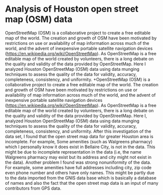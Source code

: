 # Analysis of Houston open street map (OSM) data

OpenStreetMap (OSM) is a collaborative project to create a free editable map of the world. The creation and growth of OSM have been motivated by restrictions on use or availability of map information across much of the world, and the advent of inexpensive portable satellite navigation devices (https://en.wikipedia.org/wiki/OpenStreetMap). As OpenStreetMap is a free editable map of the world created by volunteers, there is a long debate on the quality and validity of the data provided by OpenStreetMap. Here I analyzed Houston OpenStreetMap (OSM) data using data munging techniques to assess the quality of the data for validity, accuracy, completeness, consistency, and uniformity.
 +OpenStreetMap (OSM) is a collaborative project to create a free editable map of the world. The creation and growth of OSM have been motivated by restrictions on use or availability of map information across much of the world, and the advent of inexpensive portable satellite navigation devices (https://en.wikipedia.org/wiki/OpenStreetMap). As OpenStreetMap is a free editable map of the world created by volunteers, there is a long debate on the quality and validity of the data provided by OpenStreetMap. Here I, analyzed Houston OpenStreetMap (OSM) data using data munging techniques to assess the quality of the data for validity, accuracy, completeness, consistency, and uniformity. After this investigation of the data set, I found that the open street map data for greater Houston area is incomplete. For example, Some amenities (such as Walgreens pharmacy) which I personally know it does exist in Bellaire City, is not in the data. This might be due to incomplete representation in the data (i.e, the name Walgreens pharmacy may exist but its address and city might not exist in the data). Another problem I found was strong nonuniformity of the data. For example, some amenities have full addresses including city, zip code even phone number and others have only names. This might be partly due to the data imported from the GNIS data base which is basically a database of names and also the fact that the open street map data is an input of many contributors from GPS data.
